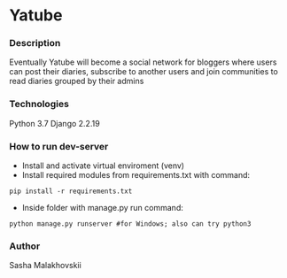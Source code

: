 # Yatube
### Description
Eventually Yatube will become a social network for bloggers where users can post their diaries, subscribe to another users and join communities to read diaries grouped by their admins
### Technologies
Python 3.7
Django 2.2.19
### How to run dev-server
- Install and activate virtual enviroment (venv)
- Install required modules from requirements.txt with command:
```
pip install -r requirements.txt
```
- Inside folder with manage.py run command:
```
python manage.py runserver #for Windows; also can try python3 
```
### Author
Sasha Malakhovskii